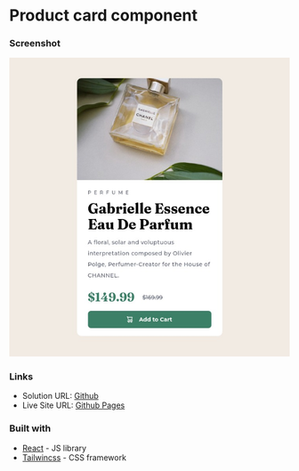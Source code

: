 # Product card component

### Screenshot

![](./screenshot.jpg)

### Links

- Solution URL: [Github](https://github.com/ManuelBS95/product-card-component)
- Live Site URL: [Github Pages](https://manuelbs95.github.io/product-card-component/)

### Built with

- [React](https://reactjs.org/) - JS library
- [Tailwincss](https://tailwindcss.com/) - CSS framework
